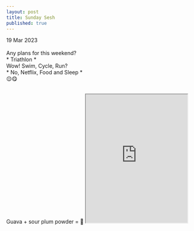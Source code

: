 ```yaml
---
layout: post
title: Sunday Sesh
published: true
---
```

19 Mar 2023
<br>
<br>
Any plans for this weekend?
<br>
     * Triathlon *
<br>
Wow! Swim, Cycle, Run?
<br>
     * No, Netflix, Food and Sleep *
<br> 
😌😋
<!--more-->
<br>
Guava + sour plum powder = 🤤
<iframe src="https://drive.google.com/file/d/1kZKLIr9fOkadpT1Hk-JHbM4hqfo9Uh_V/preview" width="270" height="340" allow="autoplay"></iframe>
